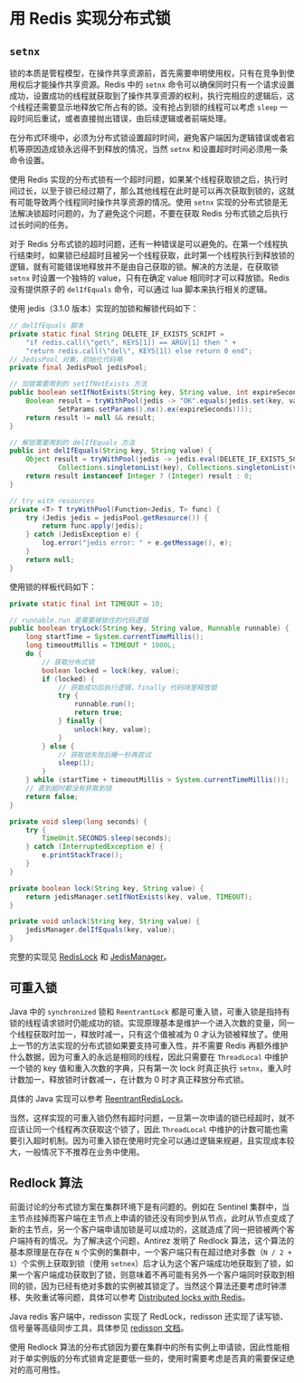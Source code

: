 # 用 Redis 实现分布式锁

## `setnx`

锁的本质是管程模型，在操作共享资源前，首先需要申明使用权，只有在竞争到使用权后才能操作共享资源。Redis 中的 `setnx` 命令可以确保同时只有一个请求设置成功，设置成功的线程就获取到了操作共享资源的权利，执行完相应的逻辑后，这个线程还需要显示地释放它所占有的锁。没有抢占到锁的线程可以考虑 `sleep` 一段时间后重试，或者直接抛出错误，由后续逻辑或者前端处理。

在分布式环境中，必须为分布式锁设置超时时间，避免客户端因为逻辑错误或者宕机等原因造成锁永远得不到释放的情况，当然 `setnx` 和设置超时时间必须用一条命令设置。

使用 Redis 实现的分布式锁有一个超时问题，如果某个线程获取锁之后，执行时间过长，以至于锁已经过期了，那么其他线程在此时是可以再次获取到锁的，这就有可能导致两个线程同时操作共享资源的情况。使用 `setnx` 实现的分布式锁是无法解决锁超时问题的，为了避免这个问题，不要在获取 Redis 分布式锁之后执行过长时间的任务。

对于 Redis 分布式锁的超时问题，还有一种错误是可以避免的。在第一个线程执行结束时，如果锁已经超时且被另一个线程获取，此时第一个线程执行到释放锁的逻辑，就有可能错误地释放并不是由自己获取的锁。解决的方法是，在获取锁 `setnx` 时设置一个独特的 value，只有在确定 value 相同时才可以释放锁。Redis 没有提供原子的 `delIfEquals` 命令，可以通过 lua 脚本来执行相关的逻辑。

使用 jedis（3.1.0 版本）实现的加锁和解锁代码如下：

```java
// delIfEquals 脚本
private static final String DELETE_IF_EXISTS_SCRIPT =
    "if redis.call(\"get\", KEYS[1]) == ARGV[1] then " +
    "return redis.call(\"del\", KEYS[1]) else return 0 end";
// JedisPool 对象，初始化代码略
private final JedisPool jedisPool;

// 加锁需要用到的 setIfNotExists 方法
public boolean setIfNotExists(String key, String value, int expireSeconds) {
    Boolean result = tryWithPool(jedis -> "OK".equals(jedis.set(key, value,
            SetParams.setParams().nx().ex(expireSeconds))));
    return result != null && result;
}

// 解锁需要用到的 delIfEquals 方法
public int delIfEquals(String key, String value) {
    Object result = tryWithPool(jedis -> jedis.eval(DELETE_IF_EXISTS_SCRIPT,
            Collections.singletonList(key), Collections.singletonList(value)));
    return result instanceof Integer ? (Integer) result : 0;
}

// try with resources
private <T> T tryWithPool(Function<Jedis, T> func) {
    try (Jedis jedis = jedisPool.getResource()) {
        return func.apply(jedis);
    } catch (JedisException e) {
        log.error("jedis error: " + e.getMessage(), e);
    }
    return null;
}
```

使用锁的样板代码如下：

```java
private static final int TIMEOUT = 10;

// runnable.run 是需要被锁住的代码逻辑
public boolean tryLock(String key, String value, Runnable runnable) {
    long startTime = System.currentTimeMillis();
    long timeoutMillis = TIMEOUT * 1000L;
    do {
        // 获取分布式锁
        boolean locked = lock(key, value);
        if (locked) {
            // 获取成功后执行逻辑，finally 代码块里释放锁
            try {
                runnable.run();
                return true;
            } finally {
                unlock(key, value);
            }
        } else {
            // 获取锁失败后睡一秒再尝试
            sleep(1);
        }
    } while (startTime + timeoutMillis > System.currentTimeMillis());
    // 直到超时都没有获取到锁
    return false;
}

private void sleep(long seconds) {
    try {
        TimeUnit.SECONDS.sleep(seconds);
    } catch (InterruptedException e) {
        e.printStackTrace();
    }
}

private boolean lock(String key, String value) {
    return jedisManager.setIfNotExists(key, value, TIMEOUT);
}

private void unlock(String key, String value) {
    jedisManager.delIfEquals(key, value);
}
```

完整的实现见 [RedisLock](<https://github.com/yiwanzhutourou/learning/blob/master/redis-basics/src/main/java/com/youdushufang/lock/RedisLock.java>) 和 [JedisManager](<https://github.com/yiwanzhutourou/learning/blob/master/redis-basics/src/main/java/com/youdushufang/jedis/JedisManager.java>)。

## 可重入锁

Java 中的 `synchronized` 锁和 `ReentrantLock` 都是可重入锁，可重入锁是指持有锁的线程请求锁时仍能成功的锁。实现原理基本是维护一个进入次数的变量，同一个线程获取时加一，释放时减一，只有这个值被减为 0 才认为锁被释放了。使用上一节的方法实现的分布式锁如果要支持可重入性，并不需要 Redis 再额外维护什么数据，因为可重入的永远是相同的线程，因此只需要在 `ThreadLocal` 中维护一个锁的 key 值和重入次数的字典，只有第一次 lock 时真正执行 `setnx`，重入时计数加一，释放锁时计数减一，在计数为 0 时才真正释放分布式锁。

具体的 Java 实现可以参考 [ReentrantRedisLock](<https://github.com/yiwanzhutourou/learning/blob/master/redis-basics/src/main/java/com/youdushufang/lock/ReentrantRedisLock.java>)。

当然，这样实现的可重入锁仍然有超时问题，一旦第一次申请的锁已经超时，就不应该让同一个线程再次获取这个锁了，因此 `ThreadLocal` 中维护的计数可能也需要引入超时机制。因为可重入锁在使用时完全可以通过逻辑来规避，且实现成本较大，一般情况下不推荐在业务中使用。

## Redlock 算法

前面讨论的分布式锁方案在集群环境下是有问题的。例如在 Sentinel 集群中，当主节点挂掉而客户端在主节点上申请的锁还没有同步到从节点，此时从节点变成了新的主节点，另一个客户端申请加锁是可以成功的，这就造成了同一把锁被两个客户端持有的情况。为了解决这个问题，Antirez 发明了 Redlock 算法，这个算法的基本原理是在存在 `N` 个实例的集群中，一个客户端只有在超过绝对多数（`N / 2 + 1`）个实例上获取到锁（使用 `setnex`）后才认为这个客户端成功地获取到了锁，如果一个客户端成功获取到了锁，则意味着不再可能有另外一个客户端同时获取到相同的锁，因为已经有绝对多数的实例被其锁定了。当然这个算法还要考虑时钟漂移、失败重试等问题，具体可以参考 [Distributed locks with Redis](<https://redis.io/topics/distlock>)。

Java redis 客户端中，redisson 实现了 RedLock，redisson 还实现了读写锁、信号量等高级同步工具，具体参见 [redisson 文档](<https://github.com/redisson/redisson/wiki/8.-distributed-locks-and-synchronizers#84-redlock>)。

使用 Redlock 算法的分布式锁因为要在集群中的所有实例上申请锁，因此性能相对于单实例版的分布式锁肯定是要低一些的，使用时需要考虑是否真的需要保证绝对的高可用性。